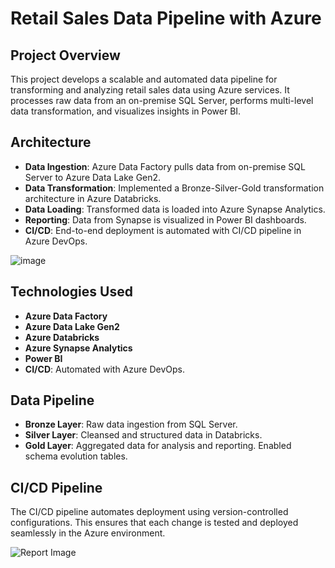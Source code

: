 # Retail Sales Data Pipeline with Azure

## Project Overview
This project develops a scalable and automated data pipeline for transforming and analyzing retail sales data using Azure services. It processes raw data from an on-premise SQL Server, performs multi-level data transformation, and visualizes insights in Power BI.

## Architecture
- **Data Ingestion**: Azure Data Factory pulls data from on-premise SQL Server to Azure Data Lake Gen2.
- **Data Transformation**: Implemented a Bronze-Silver-Gold transformation architecture in Azure Databricks.
- **Data Loading**: Transformed data is loaded into Azure Synapse Analytics.
- **Reporting**: Data from Synapse is visualized in Power BI dashboards.
- **CI/CD**: End-to-end deployment is automated with CI/CD pipeline in Azure DevOps.
  
![image](https://github.com/user-attachments/assets/11a8536b-ee0d-4b28-b6aa-be3c670b5ffa)


## Technologies Used
- **Azure Data Factory**
- **Azure Data Lake Gen2**
- **Azure Databricks**
- **Azure Synapse Analytics**
- **Power BI**
- **CI/CD**: Automated with Azure DevOps.
  
## Data Pipeline
- **Bronze Layer**: Raw data ingestion from SQL Server.
- **Silver Layer**: Cleansed and structured data in Databricks.
- **Gold Layer**: Aggregated data for analysis and reporting. Enabled schema evolution tables.

## CI/CD Pipeline
The CI/CD pipeline automates deployment using version-controlled configurations. This ensures that each change is tested and deployed seamlessly in the Azure environment.

![Report Image](https://github.com/user-attachments/assets/ba2523a3-c9fc-48c2-b899-da3e84c4b7f3)
